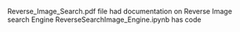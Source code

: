 Reverse_Image_Search.pdf file had documentation on Reverse Image search Engine
ReverseSearchImage_Engine.ipynb has code
